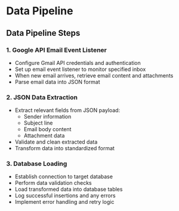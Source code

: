 # Data Pipeline

## Data Pipeline Steps

### 1. Google API Email Event Listener
- Configure Gmail API credentials and authentication
- Set up email event listener to monitor specified inbox
- When new email arrives, retrieve email content and attachments
- Parse email data into JSON format

### 2. JSON Data Extraction
- Extract relevant fields from JSON payload:
  - Sender information
  - Subject line
  - Email body content
  - Attachment data
- Validate and clean extracted data
- Transform data into standardized format

### 3. Database Loading
- Establish connection to target database
- Perform data validation checks
- Load transformed data into database tables
- Log successful insertions and any errors
- Implement error handling and retry logic

